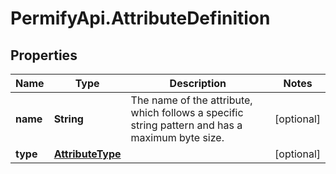 # PermifyApi.AttributeDefinition

## Properties

Name | Type | Description | Notes
------------ | ------------- | ------------- | -------------
**name** | **String** | The name of the attribute, which follows a specific string pattern and has a maximum byte size. | [optional] 
**type** | [**AttributeType**](AttributeType.md) |  | [optional] 


